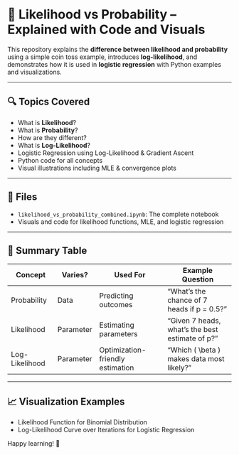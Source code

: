 
# 🎯 Likelihood vs Probability – Explained with Code and Visuals

This repository explains the **difference between likelihood and probability** using a simple coin toss example, introduces **log-likelihood**, and demonstrates how it is used in **logistic regression** with Python examples and visualizations.

---

## 🔍 Topics Covered

- What is **Likelihood**?
- What is **Probability**?
- How are they different?
- What is **Log-Likelihood**?
- Logistic Regression using Log-Likelihood & Gradient Ascent
- Python code for all concepts
- Visual illustrations including MLE & convergence plots

---

## 📁 Files

- `likelihood_vs_probability_combined.ipynb`: The complete notebook
- Visuals and code for likelihood functions, MLE, and logistic regression

---

## 🧠 Summary Table

| Concept         | Varies?         | Used For                         | Example Question                                  |
|------------------|------------------|----------------------------------|---------------------------------------------------|
| Probability       | Data             | Predicting outcomes              | “What’s the chance of 7 heads if p = 0.5?”        |
| Likelihood        | Parameter        | Estimating parameters            | “Given 7 heads, what’s the best estimate of p?”   |
| Log-Likelihood    | Parameter        | Optimization-friendly estimation | “Which \( \beta \) makes data most likely?”    |

---

## 📈 Visualization Examples

- Likelihood Function for Binomial Distribution
- Log-Likelihood Curve over Iterations for Logistic Regression

Happy learning! 🚀
